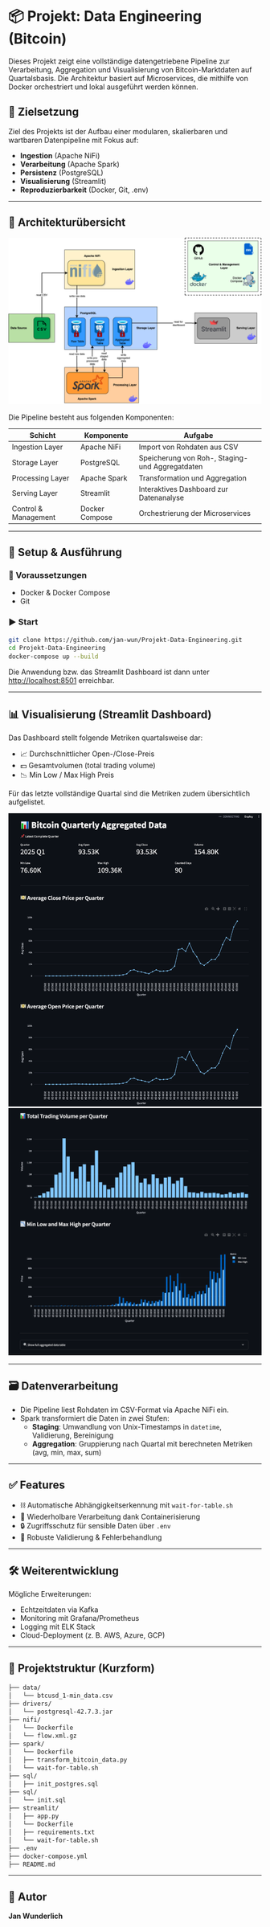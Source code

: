 # 📦 Projekt: Data Engineering (Bitcoin)

Dieses Projekt zeigt eine vollständige datengetriebene Pipeline zur Verarbeitung, Aggregation und Visualisierung von 
Bitcoin-Marktdaten auf Quartalsbasis. Die Architektur basiert auf Microservices, die mithilfe von Docker orchestriert 
und lokal ausgeführt werden können.


## 🚀 Zielsetzung

Ziel des Projekts ist der Aufbau einer modularen, skalierbaren und wartbaren Datenpipeline mit Fokus auf:

- **Ingestion** (Apache NiFi)
- **Verarbeitung** (Apache Spark)
- **Persistenz** (PostgreSQL)
- **Visualisierung** (Streamlit)
- **Reproduzierbarkeit** (Docker, Git, .env)

---

## 🧱 Architekturübersicht

![Data Pipeline Architecture](images/Data_Engineering_Skizze.png)

Die Pipeline besteht aus folgenden Komponenten:

| Schicht              | Komponente     | Aufgabe                                   |
|----------------------|----------------|-------------------------------------------|
| Ingestion Layer      | Apache NiFi    | Import von Rohdaten aus CSV               |
| Storage Layer        | PostgreSQL     | Speicherung von Roh-, Staging- und Aggregatdaten |
| Processing Layer     | Apache Spark   | Transformation und Aggregation            |
| Serving Layer        | Streamlit      | Interaktives Dashboard zur Datenanalyse   |
| Control & Management | Docker Compose | Orchestrierung der Microservices          |

---

## 🔧 Setup & Ausführung

### 🔑 Voraussetzungen

- Docker & Docker Compose
- Git

### ▶️ Start

```bash
git clone https://github.com/jan-wun/Projekt-Data-Engineering.git
cd Projekt-Data-Engineering
docker-compose up --build
```

Die Anwendung bzw. das Streamlit Dashboard ist dann unter [http://localhost:8501](http://localhost:8501) erreichbar.

---

## 📊 Visualisierung (Streamlit Dashboard)

Das Dashboard stellt folgende Metriken quartalsweise dar:

- 📈 Durchschnittlicher Open-/Close-Preis
- 💵 Gesamtvolumen (total trading volume)
- 📉 Min Low / Max High Preis

Für das letzte vollständige Quartal sind die Metriken zudem übersichtlich aufgelistet.

![Screenshot Streamlit_1](images/streamline_dashboard_1.png)
![Screenshot Streamlit_2](images/streamline_dashboard_2.png)

---

## 🗃️ Datenverarbeitung

- Die Pipeline liest Rohdaten im CSV-Format via Apache NiFi ein.
- Spark transformiert die Daten in zwei Stufen:
  - **Staging**: Umwandlung von Unix-Timestamps in `datetime`, Validierung, Bereinigung
  - **Aggregation**: Gruppierung nach Quartal mit berechneten Metriken (avg, min, max, sum)

---

## ✅ Features

- ⛓️ Automatische Abhängigkeitserkennung mit `wait-for-table.sh`
- 🔁 Wiederholbare Verarbeitung dank Containerisierung
- 🔒 Zugriffsschutz für sensible Daten über `.env`
- 🧪 Robuste Validierung & Fehlerbehandlung

---

## 🛠️ Weiterentwicklung

Mögliche Erweiterungen:

- Echtzeitdaten via Kafka
- Monitoring mit Grafana/Prometheus
- Logging mit ELK Stack
- Cloud-Deployment (z. B. AWS, Azure, GCP)

---

## 📁 Projektstruktur (Kurzform)

```
├── data/
│   └── btcusd_1-min_data.csv
├── drivers/
│   └── postgresql-42.7.3.jar
├── nifi/
│   └── Dockerfile
│   └── flow.xml.gz
├── spark/
│   └── Dockerfile
│   ├── transform_bitcoin_data.py
│   └── wait-for-table.sh
├── sql/
│   ├── init_postgres.sql
├── sql/
│   └── init.sql
├── streamlit/
│   ├── app.py
│   └── Dockerfile
│   ├── requirements.txt
│   └── wait-for-table.sh
├── .env
├── docker-compose.yml
├── README.md

```

---

## 👤 Autor

**Jan Wunderlich**
